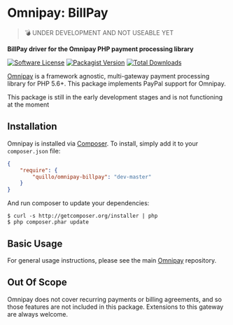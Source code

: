 # Omnipay: BillPay

> :bomb: UNDER DEVELOPMENT AND NOT USEABLE YET

**BillPay driver for the Omnipay PHP payment processing library**

[![Software License](https://img.shields.io/packagist/l/quillo/omnipay-billpay.svg?style=flat-square)](LICENSE)
[![Packagist Version](https://img.shields.io/packagist/v/quillo/omnipay-billpay.svg?style=flat-square)](https://packagist.org/packages/quillo/omnipay-billpay)
[![Total Downloads](https://img.shields.io/packagist/dt/quillo/omnipay-billpay.svg?style=flat-square)](https://packagist.org/packages/quillo/omnipay-billpay)

[Omnipay](https://github.com/thephpleague/omnipay) is a framework agnostic, multi-gateway payment
processing library for PHP 5.6+. This package implements PayPal support for Omnipay.


This package is still in the early development stages and is not functioning at the moment 

## Installation

Omnipay is installed via [Composer](http://getcomposer.org/). To install, simply add it
to your `composer.json` file:

```json
{
    "require": {
        "quillo/omnipay-billpay": "dev-master"
    }
}
```

And run composer to update your dependencies:

    $ curl -s http://getcomposer.org/installer | php
    $ php composer.phar update

## Basic Usage

For general usage instructions, please see the main [Omnipay](https://github.com/thephpleague/omnipay)
repository.

## Out Of Scope

Omnipay does not cover recurring payments or billing agreements, and so those features are not included in this package. Extensions to this gateway are always welcome. 
